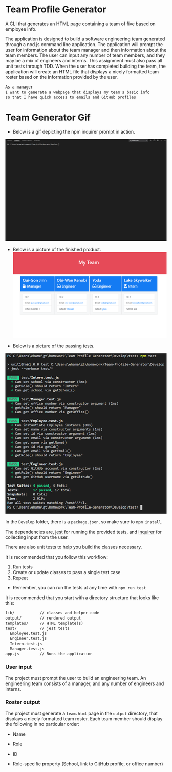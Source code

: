 # Team Profile Generator
A CLI that generates an HTML page containing a team of five based on employee info.

The application is designed to build a software engineering team generated through a nod.js command line application. The application will prompt the user for information about the team manager and then information about the team members. The user can input any number of team members, and they may be a mix of engineers and interns. This assignment must also pass all unit tests through TDD. When the user has completed building the team, the application will create an HTML file that displays a nicely formatted team roster based on the information provided by the user. 
```
As a manager
I want to generate a webpage that displays my team's basic info
so that I have quick access to emails and GitHub profiles
```

# Team Generator Gif
* Below is a gif depicting the npm inquirer prompt in action.

![gif](./Assets/img/Team.gif)


* Below is a picture of the finished product.
![deployed](./Assets/img/myTeam.PNG)



* Below is a picture of the passing tests.

![tdd](./Assets/img/npm-test-pass.PNG)

In the `Develop` folder, there is a `package.json`, so make sure to `npm install`.

The dependencies are, [jest](https://jestjs.io/) for running the provided tests, and [inquirer](https://www.npmjs.com/package/inquirer) for collecting input from the user.

There are also unit tests to help you build the classes necessary.

It is recommended that you follow this workflow:

1. Run tests
2. Create or update classes to pass a single test case
3. Repeat

* Remember, you can run the tests at any time with `npm run test`

It is recommended that you start with a directory structure that looks like this:

```
lib/           // classes and helper code
output/        // rendered output
templates/     // HTML template(s)
test/          // jest tests
  Employee.test.js
  Engineer.test.js
  Intern.test.js
  Manager.test.js
app.js         // Runs the application
```

### User input

The project must prompt the user to build an engineering team. An engineering
team consists of a manager, and any number of engineers and interns.

### Roster output

The project must generate a `team.html` page in the `output` directory, that displays a nicely formatted team roster. Each team member should display the following in no particular order:

  * Name

  * Role

  * ID

  * Role-specific property (School, link to GitHub profile, or office number)
